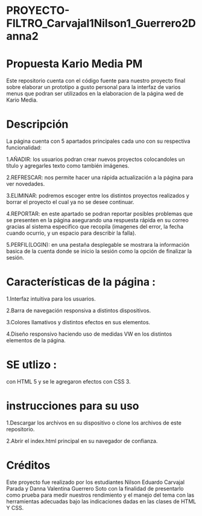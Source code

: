 # PROYECTO-FILTRO_Carvajal1Nilson1_Guerrero2Danna2
# Propuesta Kario Media PM
 Este repositorio cuenta con el código fuente para nuestro proyecto final sobre elaborar un prototipo a gusto personal para la interfaz de varios menus que podran ser utilizados en la elaboracion de la página wed de Kario Media.

#  Descripción
 La página cuenta con 5 apartados principales cada uno con su respectiva funcionalidad:
 
 1.AÑADIR: los usuarios podran crear nuevos proyectos colocandoles un título y agregarles texto como también imágenes.
 
 2.REFRESCAR: nos permite hacer una rápida actualización a la página para ver novedades.
 
 3.ELIMINAR: podremos escoger entre los distintos proyectos realizados y borrar el proyecto el cual ya no se desee continuar.
 
 4.REPORTAR: en este apartado se podran reportar posibles problemas que se presenten en la página asegurando una respuesta rápida en su correo gracias al sistema especifico que recopila (imagenes del error, la fecha cuando ocurrio, y un 
 espacio para describir la falla).
 
 5.PERFIL(LOGIN): en una pestaña desplegable se mostrara la información basica de la cuenta donde se inicio la sesión como la opción de finalizar la sesión.

# Características de la página :
 
 1.Interfaz intuitiva para los usuarios.
 
 2.Barra de navegación responsiva a distintos dispositivos.
 
 3.Colores llamativos y distintos efectos en sus elementos.
 
 4.Diseño responsivo haciendo uso de medidas VW en los distintos elementos de la página.

# SE utlizo :
 
 con HTML 5 y se le agregaron efectos con CSS 3.

# instrucciones para su uso

1.Descargar los archivos en su dispositivo o clone los archivos de este repositorio.

2.Abrir el index.html principal en su navegador de confianza.

# Créditos
Este proyecto fue realizado por los estudiantes Nilson Eduardo Carvajal Parada y Danna Valentina Guerrero Soto con la finalidad de presentarlo como prueba para medir nuestros rendimiento y el manejo del tema con las herramientas adecuadas bajo las indicaciones dadas en las clases de HTML Y CSS.
